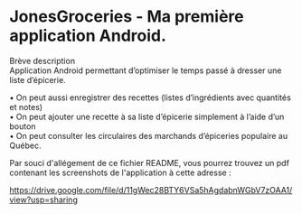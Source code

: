 # JonesGroceries - Ma première application Android.
Brève description<br>
Application Android permettant d’optimiser le temps passé à dresser une liste d’épicerie.<br>

•	On peut aussi enregistrer des recettes (listes d’ingrédients avec quantités et notes)<br>
•	On peut ajouter une recette à sa liste d’épicerie simplement à l’aide d’un bouton<br>
•	On peut consulter les circulaires des marchands d’épiceries populaire au Québec.<br>

Par souci d'allégement de ce fichier README, vous pourrez trouvez un pdf contenant les screenshots de l'application
à cette adresse : 

https://drive.google.com/file/d/11gWec28BTY6VSa5hAgdabnWGbV7zOAA1/view?usp=sharing
